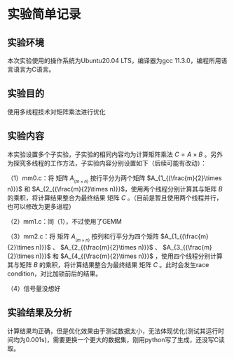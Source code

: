 # 实验简单记录

## 实验环境

本次实验使用的操作系统为Ubuntu20.04 LTS，编译器为gcc 11.3.0，编程所用语言语言为C语言。

## 实验目的

使用多线程技术对矩阵乘法进行优化

## 实验内容

本实验设置多个子实验，子实验的相同内容均为计算矩阵乘法 $C = A \times B$ 。另外为探究多线程的工作方法，子实验内容分别设置如下（后续可能有改动）：

（1）mm0.c：将 矩阵 $A_{_{(m\times n)}}$ 按行平分为两个矩阵 $A_{1_{(\frac{m}{2}\times n)}}$ 和  $A_{2_{(\frac{m}{2}\times n)}}$，使用两个线程分别计算其与矩阵 $B$ 的乘积，将计算结果整合为最终结果 矩阵 $C$ 。（目前是暂且使用两个线程并行，也可以修改为更多进程）

（2）mm1.c：同（1），不过使用了GEMM

（3）mm2.c：将 矩阵 $A_{_{(m\times n)}}$ 按列和行平分为四个矩阵 $A_{1_{(\frac{m}{2}\times n)}}$ 、 $A_{2_{(\frac{m}{2}\times n)}}$ 、 $A_{3_{(\frac{m}{2}\times n)}}$ 和  $A_{4_{(\frac{m}{2}\times n)}}$ ，使用四个线程分别计算其与矩阵 $B$ 的乘积，将计算结果整合为最终结果 矩阵 $C$ 。此时会发生race condition，对比加锁前后的结果。

（4）信号量没想好


## 实验结果及分析

计算结果均正确，但是优化效果由于测试数据太小，无法体现优化(测试其运行时间均为0.001s)，需要更换一个更大的数据集，刚用python写了生成，还没写C读取。